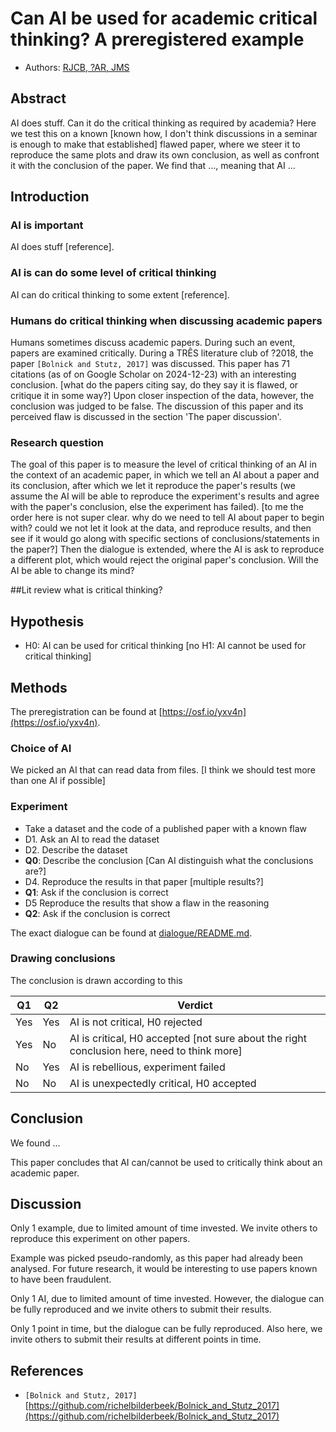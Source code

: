 # Can AI be used for academic critical thinking? A preregistered example

- Authors: [RJCB, ?AR, JMS](https://github.com/richelbilderbeek/paper_critical_ai/issues/4)

## Abstract

AI does stuff.
Can it do the critical thinking as required by academia?
Here we test this on a known [known how, I don't think discussions in a seminar is enough to make that established] flawed paper,
where we steer it to reproduce the same plots
and draw its own conclusion, as well as confront
it with the conclusion of the paper.
We find that ..., meaning that AI ...

## Introduction

### AI is important

AI does stuff [reference].

### AI is can do some level of critical thinking

AI can do critical thinking to some extent [reference].

### Humans do critical thinking when discussing academic papers

Humans sometimes discuss academic papers.
During such an event, papers are examined critically.
During a TRÊS literature club of ?2018,
the paper `[Bolnick and Stutz, 2017]` was discussed.
This paper has 71 citations (as of on Google Scholar on 2024-12-23)
with an interesting conclusion. [what do the papers citing say, do they say it is flawed, or critique it in some way?] Upon closer inspection of the data,
however, the conclusion was judged to be
false.
The discussion of this paper and its perceived flaw
is discussed in the section 'The paper discussion'.

### Research question

The goal of this paper is to measure the level of critical
thinking of an AI in the context of an academic paper,
in which we tell an AI about a paper and its conclusion,
after which we let it reproduce the paper's results (we
assume the AI will be able to reproduce the experiment's results
and agree with the paper's conclusion,
else the experiment has failed). [to me the order here is not super clear. why do we need to tell AI about paper to begin with? could we not let it look at the data, and reproduce results, and then see if it would go along with specific sections of conclusions/statements in the paper?]
Then the dialogue is extended,
where the AI is ask to reproduce a different
plot, which would reject the original paper's conclusion.
Will the AI be able to change its mind?

##Lit review
what is critical thinking?

## Hypothesis

- H0: AI can be used for critical thinking [no H1: AI cannot be used for critical thinking]

## Methods

The preregistration can be found at
[https://osf.io/yxv4n](https://osf.io/yxv4n).

### Choice of AI

We picked an AI that can read data from files. [I think we should test more than one AI if possible]

### Experiment

- Take a dataset and the code of a published paper with a known flaw
- D1. Ask an AI to read the dataset
- D2. Describe the dataset
- **Q0**: Describe the conclusion [Can AI distinguish what the conclusions are?]
- D4. Reproduce the results in that paper [multiple results?]
- **Q1**: Ask if the conclusion is correct
- D5 Reproduce the results that show a flaw in the reasoning
- **Q2**: Ask if the conclusion is correct

The exact dialogue can be found at [dialogue/README.md](dialogue/README.md).

### Drawing conclusions

The conclusion is drawn according to this

Q1 |Q2 |Verdict
---|---|---------------------------------------
Yes|Yes|AI is not critical, H0 rejected
Yes|No |AI is critical, H0 accepted [not sure about the right conclusion here, need to think more]
No |Yes|AI is rebellious, experiment failed
No |No |AI is unexpectedly critical, H0 accepted

## Conclusion

We found ...

This paper concludes that AI can/cannot be
used to critically think about an academic
paper.

## Discussion

Only 1 example,
due to limited amount of time invested.
We invite others to reproduce this experiment on
other papers.

Example was picked pseudo-randomly,
as this paper had already been analysed.
For future research, it would be interesting
to use papers known to have been fraudulent.

Only 1 AI, due to limited amount of time invested.
However, the dialogue can be fully reproduced
and we invite others to submit their results.

Only 1 point in time, but the dialogue can be fully reproduced.
Also here, we invite others to submit their results
at different points in time.

## References

- `[Bolnick and Stutz, 2017]`
  [https://github.com/richelbilderbeek/Bolnick_and_Stutz_2017](https://github.com/richelbilderbeek/Bolnick_and_Stutz_2017)

